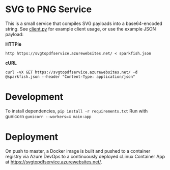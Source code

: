 # SVG to PNG Service

This is a small service that compiles SVG payloads into a base64-encoded string. See [client.py](https://github.com/team-sparkfish/svg-to-pdf-service/blob/master/client.py) for example client usage, or use the example JSON payload:

**HTTPie**

``` shell
http https://svgtopdfservice.azurewebsites.net/ < sparkfish.json
```


**cURL**

``` shell
curl -vX GET https://svgtopdfservice.azurewebsites.net/ -d @sparkfish.json --header "Content-Type: application/json"
```


# Development

To install dependencies, `pip install -r requirements.txt`
Run with gunicorn `gunicorn --workers=4 main:app` 

# Deployment

On push to master, a Docker image is built and pushed to a container registry via Azure DevOps to a continuously deployed cLinux Container App at https://svgtopdfservice.azurewebsites.net/.
